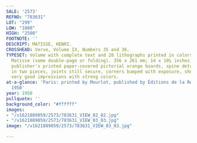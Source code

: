 ```yaml
---
SALE: '2573'
REFNO: "783631"
LOT: "299"
LOW: "1800"
HIGH: "2500"
FOOTNOTE: ''
DESCRIPT: MATISSE, HENRI.
CROSSHEAD: Verve, Volume IX, Numbers 35 and 36.
TYPESET: Volume with complete text and 28 lithographs printed in colors after Henri
  Matisse (some double-page or folding). 356 x 261 mm; 14 x 10¼ inches, sheets. Folio,
  publisher's printed paper-covered pictorial orange boards, spine detached, retained
  in two pieces, joints still secure, corners bumped with exposure, shelfwear to edges;
  very good impressions with strong colors.
at-a-glance: 'Paris: printed by Mourlot, published by Éditions de la Revue Verve,
  1958'
year: 1958
pullquote: ''
background_color: "#ffffff"
images:
- "/v1621889059/2573/783631_VIEW_02_02.jpg"
- "/v1621889059/2573/783631_VIEW_03_03.jpg"
image: "/v1621889059/2573/783631_VIEW_03_03.jpg"

---
```

